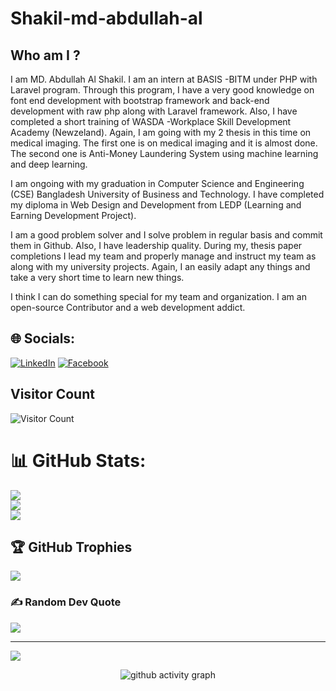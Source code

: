 # Shakil-md-abdullah-al
## Who am I ?
I am MD. Abdullah Al Shakil. I am an intern at BASIS -BITM under PHP with Laravel program. Through this program, I have a very good knowledge on font end development with bootstrap framework and back-end development with raw php along with Laravel framework. Also, I have completed a short training of WASDA -Workplace Skill Development Academy (Newzeland). Again, I am going with my 2 thesis in this time on medical imaging. The first one is on medical imaging and it is almost done. The second one is Anti-Money Laundering System using machine learning and deep learning.

I am ongoing with my graduation in Computer Science and Engineering (CSE) Bangladesh University of Business and Technology. I have completed my diploma in Web Design and Development from LEDP (Learning and Earning Development Project).

I am a good problem solver and I solve problem in regular basis and commit them in Github. Also, I have leadership quality. During my, thesis paper completions I lead my team and properly manage and instruct my team as along with my university projects. Again, I an easily adapt any things and take a very short time to learn new things.

I think I can do something special for my team and organization.
I am an open-source Contributor and a web development addict.
## 🌐 Socials:
[![LinkedIn](https://img.shields.io/badge/LinkedIn-%230077B5.svg?logo=linkedin&logoColor=white)](https://www.linkedin.com/in/md-abdullah-al-shakil-98882718a/)
 [![Facebook](https://img.shields.io/badge/Facebook-%231877F2.svg?logo=facebook&logoColor=white)](https://www.facebook.com/shakilmdabdullahal)



<!--
**Shakil-md-abdullah-al/Shakil-md-abdullah-al** is a ✨ _special_ ✨ repository because its `README.md` (this file) appears on your GitHub profile.

Here are some ideas to get you started:

- 🔭 I’m currently working on ...
- 🌱 I’m currently learning ...
- 👯 I’m looking to collaborate on ...
- 🤔 I’m looking for help with ...
- 💬 Ask me about ...
- 📫 How to reach me: ...
- 😄 Pronouns: ...
- ⚡ Fun fact: ...
-->
## Visitor Count
![Visitor Count](https://profile-counter.glitch.me/Shakil-md-abdullah-al/count.svg)

# 📊 GitHub Stats:
![](https://github-readme-stats.vercel.app/api?username=Shakil-md-abdullah-al&theme=gotham&hide_border=false&include_all_commits=false&count_private=false)<br/>
![](https://github-readme-streak-stats.herokuapp.com/?user=Shakil-md-abdullah-al&theme=gotham&hide_border=false)<br/>
![](https://github-readme-stats.vercel.app/api/top-langs/?username=Shakil-md-abdullah-al&theme=gotham&hide_border=false&include_all_commits=false&count_private=false&layout=compact)

## 🏆 GitHub Trophies
![](https://github-profile-trophy.vercel.app/?username=Shakil-md-abdullah-al&theme=dracula&no-frame=true&no-bg=false&margin-w=4)

### ✍️ Random Dev Quote
![](https://quotes-github-readme.vercel.app/api?type=horizontal&theme=radical)

---
[![](https://visitcount.itsvg.in/api?id=Shakil-md-abdullah-al&icon=0&color=0)](https://visitcount.itsvg.in)

<!-- Proudly created with GPRM ( https://gprm.itsvg.in ) -->
 
 <div align="center">
     
     
![github activity graph](https://activity-graph.herokuapp.com/graph?username=Shakil-md-abdullah-al&theme=dracula&layout=compact&title_color=FF69B4&hide_border=true&area=true)
</div>
 
<div align="center">


 
